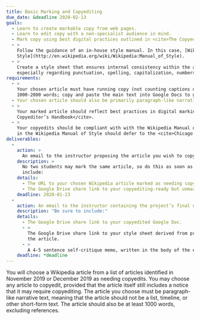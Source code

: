 ```yaml
---
title: Basic Marking and Copyediting
due_date: &deadline 2020-02-13
goals:
  - Learn to create markable copy from web pages.
  - Learn to edit copy with a non-specialist audience in mind.
  - Mark copy using best digital practices outlined in <cite>The Copyeditor’s Handbook</cite>.
  - >
    Follow the guidance of an in-house style manual. In this case, [Wikipedia’s Manual of
    Style](http://en.wikipedia.org/wiki/Wikipedia:Manual_of_Style).
  - >
    Create a style sheet that ensures internal consistency within the article you are marking,
    especially regarding punctuation, spelling, capitalization, numbers/numerals, and abbreviations.
requirements:
  - >
    Your chosen article must have running copy (not counting captions or tables) of approximately
    1000-2000 words; copy and paste the main text into Google Docs to get a rough word count
  - Your chosen article should also be primarily paragraph-like narrative content.
  - >
    Your marked article should reflect best practices in digital marking as outlined in <cite>The
    Copyeditor’s Handbook</cite>.
  - >
    Your copyedits should be compliant with with the Wikipedia Manual of Style. Matters not covered
    in the Wikipedia Manual of Style should defer to the <cite>Chicago Manual of Style</cite>, 17th ed.
deliverables:
  -
    action: >
      An email to the instructor proposing the article you wish to copyedit.
    description: >
      No two students may mark the same article, so do this as soon as possible. Your email must
      include:
    details:
      - The URL to your chosen Wikipedia article marked as needing copyedits.
      - The Google Drive share link to your copyediting-ready but unmarked Google Doc.
    deadline: 2020-01-23
  -
    action: An email to the instructor containing the project’s final deliverables.
    description: "Be sure to include:"
    details:
      - The Google Drive share link to your copyedited Google Doc.
      - >
        The Google Drive share link to your style sheet derived from problems and inconsistencies in
        the article.
      - >
        A 4-5 sentence self-critique memo, written in the body of the email itself, discussing your project and your progress in class to this point
    deadline: *deadline
---
```


You will choose a Wikipedia article from a list of articles identified in November 2019 or December
2019 as needing copyedits. You may choose any article to copyedit, provided that the article itself
still includes a notice that it may require copyediting. The article you choose must be
paragraph-like narrative text, meaning that the article should not be a list, timeline, or other
short-form text. The article should also be at least 1000 words, excluding references.
